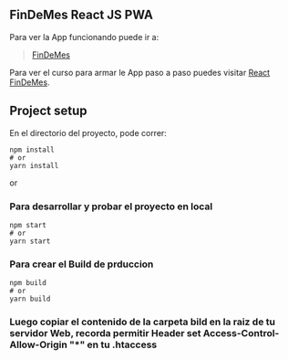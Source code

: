 ## FinDeMes React JS PWA 

Para ver la App funcionando puede ir a:

> [FinDeMes](https://findemes.ar/)

Para ver el curso para armar le App paso a paso puedes visitar  [React FinDeMes](https://react.findemes.ar).

## Project setup

En el directorio del proyecto, pode correr:

```
npm install
# or
yarn install
```

or

### Para desarrollar y probar el proyecto en local 

```
npm start
# or
yarn start
```

### Para crear el Build de prduccion 

```
npm build
# or
yarn build
```

### Luego copiar el contenido de la carpeta bild en la raiz de tu servidor Web, recorda permitir  Header set Access-Control-Allow-Origin "*" en tu .htaccess

